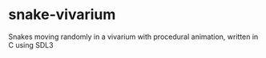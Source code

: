 # snake-vivarium
Snakes moving randomly in a vivarium with procedural animation, written in C using SDL3

